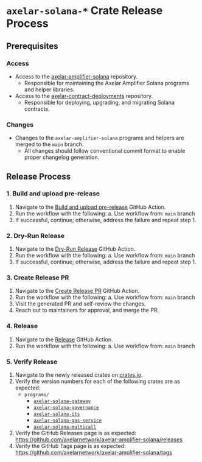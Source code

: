 # `axelar-solana-*` Crate Release Process

## Prerequisites

### Access

- Access to the [axelar-amplifier-solana](https://github.com/axelarnetwork/axelar-amplifier-solana) repository.
  - Responsible for maintaining the Axelar Amplifier Solana programs and helper libraries.
- Access to the [axelar-contract-deployments](https://github.com/axelarnetwork/axelar-contract-deployments) repository.
  - Responsible for deploying, upgrading, and migrating Solana contracts.

### Changes

- Changes to the `axelar-amplifier-solana` programs and helpers are merged to the `main` branch.
  - All changes should follow conventional commit format to enable proper changelog generation.

## Release Process

### 1. Build and upload pre-release

1. Navigate to the [Build and upload pre-release](https://github.com/axelarnetwork/axelar-amplifier-solana/actions/workflows/pre-release.yaml) GitHub Action.
2. Run the workflow with the following:
    a. Use workflow from: `main` branch
3. If successful, continue; otherwise, address the failure and repeat step 1.

### 2. Dry-Run Release

1. Navigate to the [Dry-Run Release](https://github.com/axelarnetwork/axelar-amplifier-solana/actions/workflows/release-dry-run.yaml) GitHub Action.
2. Run the workflow with the following:
    a. Use workflow from: `main` branch
3. If successful, continue; otherwise, address the failure and repeat step 1.

### 3. Create Release PR

1. Navigate to the [Create Release PR](https://github.com/axelarnetwork/axelar-amplifier-solana/actions/workflows/create-release-pr.yaml) GitHub Action.
2. Run the workflow with the following:
    a. Use workflow from: `main` branch
3. Visit the generated PR and self-review the changes.
4. Reach out to maintainers for approval, and merge the PR.

### 4. Release

1. Navigate to the [Release](https://github.com/axelarnetwork/axelar-amplifier-solana/actions/workflows/release.yaml) GitHub Action.
2. Run the workflow with the following:
    a. Use workflow from: `main` branch

### 5. Verify Release

1. Navigate to the newly released crates on [crates.io](https://crates.io/search?q=axelar-solana).
2. Verify the version numbers for each of the following crates are as expected:
    - `programs/`
        - [`axelar-solana-gateway`](https://crates.io/crates/axelar-solana-gateway)
        - [`axelar-solana-governance`](https://crates.io/crates/axelar-solana-governance)
        - [`axelar-solana-its`](https://crates.io/crates/axelar-solana-its)
        - [`axelar-solana-gas-service`](https://crates.io/crates/axelar-solana-gas-service)
        - [`axelar-solana-multicall`](https://crates.io/crates/axelar-solana-multicall)
3. Verify the GitHub Releases page is as expected: <https://github.com/axelarnetwork/axelar-amplifier-solana/releases>
4. Verify the GitHub Tags page is as expected: <https://github.com/axelarnetwork/axelar-amplifier-solana/tags>
